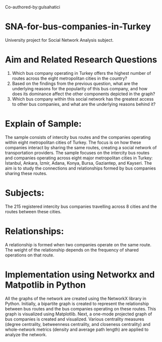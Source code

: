 Co-authored-by:gulsahatici
# SNA-for-bus-companies-in-Turkey
University project for Social Network Analysis subject. 


# Aim and Related Research Questions 
1. Which bus company operating in Turkey offers the highest number of routes across the eight metropolitan cities in the country?
2. Based on the findings from the previous question, what are the underlying reasons for the popularity of this bus company, and how does its dominance affect the other components depicted in the graph?
3. Which bus company within this social network has the greatest access to other bus companies, and what are the underlying reasons  behind it?

# Explain of Sample:
The sample consists of intercity bus routes and the companies operating within eight metropolitan cities of Turkey. The focus is on how these companies interact by sharing the same routes, creating a social network of transportation providers. The sample focuses on the intercity bus routes and companies operating across eight major metropolitan cities in Turkey: İstanbul, Ankara, İzmir, Adana, Konya, Bursa, Gaziantep, and Kayseri. The aim is to study the connections and relationships formed by bus companies sharing these routes.
# Subjects: 
The 215 registered intercity bus companies travelling across 8 cities and the routes between these cities.

# Relationships: 
A relationship is formed when two companies operate on the same route. The weight of the relationship depends on the frequency of shared operations on that route.

# Implementation using Networkx and Matpotlib in Python 
All the graphs of the network are created using the NetworkX library in Python. Initially, a bipartite graph is created to represent the relationship between bus routes and the bus companies operating on these routes. This graph is visualized using Matplotlib.
Next, a one-mode projected graph of bus companies is created and visualized. Various centrality measures (degree centrality, betweenness centrality, and closeness centrality) and whole-network metrics (density and average path length) are applied to analyze the network.


